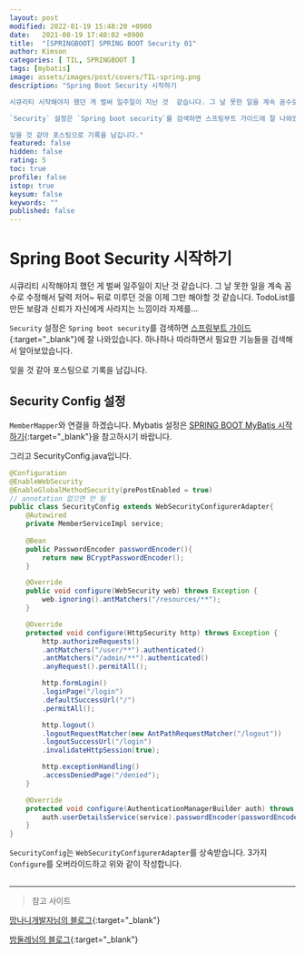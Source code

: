 ```yaml
---
layout: post
modified: 2022-01-19 15:48:20 +0900
date:   2021-08-19 17:40:02 +0900
title:  "[SPRINGBOOT] SPRING BOOT Security 01"
author: Kimson
categories: [ TIL, SPRINGBOOT ]
tags: [mybatis]
image: assets/images/post/covers/TIL-spring.png
description: "Spring Boot Security 시작하기

시큐리티 시작해야지 했던 게 벌써 일주일이 지난 것  같습니다. 그 날 못한 일을 계속 꼼수로 수정해서 달력 저어~ 뒤로 미루던 것을 이제 그만 해야할 것 같습니다. TodoList를 만든 보람과 신뢰가 자신에게 사라지는 느낌이라 자제를...

`Security` 설정은 `Spring boot security`를 검색하면 스프링부트 가이드에 잘 나와있습니다. 하나하나 따라하면서 필요한 기능들을 검색해서 알아보았습니다.

잊을 것 같아 포스팅으로 기록을 남깁니다."
featured: false
hidden: false
rating: 5
toc: true
profile: false
istop: true
keysum: false
keywords: ""
published: false
---
```


# Spring Boot Security 시작하기

시큐리티 시작해야지 했던 게 벌써 일주일이 지난 것  같습니다. 그 날 못한 일을 계속 꼼수로 수정해서 달력 저어~ 뒤로 미루던 것을 이제 그만 해야할 것 같습니다. TodoList를 만든 보람과 신뢰가 자신에게 사라지는 느낌이라 자제를...

`Security` 설정은 `Spring boot security`를 검색하면 [스프링부트 가이드](https://spring.io/guides/gs/securing-web/){:target="_blank"}에 잘 나와있습니다. 하나하나 따라하면서 필요한 기능들을 검색해서 알아보았습니다.

잊을 것 같아 포스팅으로 기록을 남깁니다.

## Security Config 설정

`MemberMapper`와 연결을 하겠습니다.
Mybatis 설정은 [SPRING BOOT MyBatis 시작하기](https://kkn1125.github.io/spring-boot-mybatis01/){:target="_blank"}을 참고하시기 바랍니다.

그리고 SecurityConfig.java입니다.

```java
@Configuration
@EnableWebSecurity
@EnableGlobalMethodSecurity(prePostEnabled = true)
// annotation 없으면 안 됨
public class SecurityConfig extends WebSecurityConfigurerAdapter{
    @Autowired
    private MemberServiceImpl service;
    
    @Bean
    public PasswordEncoder passwordEncoder(){
        return new BCryptPasswordEncoder();
    }

    @Override
    public void configure(WebSecurity web) throws Exception {
        web.ignoring().antMatchers("/resources/**");
    }

    @Override
    protected void configure(HttpSecurity http) throws Exception {
        http.authorizeRequests()
        .antMatchers("/user/**").authenticated()
        .antMatchers("/admin/**").authenticated()
        .anyRequest().permitAll();

        http.formLogin()
        .loginPage("/login")
        .defaultSuccessUrl("/")
        .permitAll();

        http.logout()
        .logoutRequestMatcher(new AntPathRequestMatcher("/logout"))
        .logoutSuccessUrl("/login")
        .invalidateHttpSession(true);

        http.exceptionHandling()
        .accessDeniedPage("/denied");
    }

    @Override
    protected void configure(AuthenticationManagerBuilder auth) throws Exception {
        auth.userDetailsService(service).passwordEncoder(passwordEncoder());
    }
}
```

`SecurityConfig`는 `WebSecurityConfigurerAdapter`를 상속받습니다. 3가지 `Configure`를 오버라이드하고 위와 같이 작성합니다.

## 

-----

> 참고 사이트

[망나니개발자님의 블로그](https://mangkyu.tistory.com/77){:target="_blank"}

[밤둘레님의 블로그](https://bamdule.tistory.com/53){:target="_blank"}
